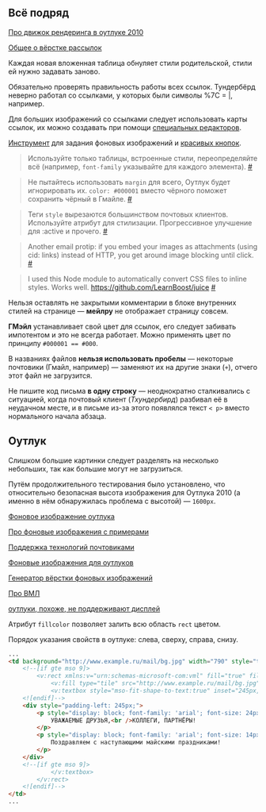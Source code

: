 ## Всё подряд

[Про движок рендеринга в оутлуке 2010](http://stackoverflow.com/a/12019156)

[Общее о вёрстке рассылок](http://habrahabr.ru/post/157309/)

Каждая новая вложенная таблица обнуляет стили родительской, стили ей нужно задавать заново.

Обязательно проверять правильность работы всех ссылок. Тундербёрд неверно работал со ссылками, у которых были символы %7С = |, например.

Для больших изображений со ссылками следует использовать карты ссылок, их можно создавать при помощи [специальных редакторов](http://summerstyle.github.io/summer/).

[Инструмент](http://backgrounds.cm/) для задания фоновых изображений и [красивых кнопок](http://buttons.cm/).

> Используйте только таблицы, встроенные стили, переопределяйте всё (например, `font-family` указывайте для каждого элемента). [#](https://twitter.com/devongovett/status/361603759878574080)

> Не пытайтесь использовать `margin` для всего, Оутлук будет игнорировать их. `color: #000001` вместо чёрного поможет сохранить чёрный в Гмайле. [#](https://twitter.com/devongovett/status/361603942473404416)

> Теги `style` вырезаются большинством почтовых клиентов. Используйте атрибут для стилизации. Прогрессивное улучшение для :active и прочего. [#](https://twitter.com/devongovett/status/361604328378740736)

> Another email protip: if you embed your images as attachments (using cid: links) instead of HTTP, you get around image blocking until click. [#](https://twitter.com/devongovett/status/361606975387205632)

> I used this Node module to automatically convert CSS files to inline styles. Works well. https://github.com/LearnBoost/juice [#](https://twitter.com/devongovett/status/361607442536202241)

Нельзя оставлять не закрытыми комментарии в блоке внутренних стилей на странице — **мейлру** не отображает страницу совсем.

**ГМэйл** устанавливает свой цвет для ссылок, его следует забивать импотентом и это не всегда работает. Можно применять цвет по принципу `#000001 == #000`.

В названиях файлов **нельзя использовать пробелы** — некоторые почтовики (Гмайл, например) — заменяют их на другие знаки (`+`), отчего этот файл не загрузится.

Не пишите код письма **в одну строку** — неоднократно сталкивались с ситуацией, когда почтовый клиент (_Тхундербирд_) разбивал её в неудачном месте, и в письме из-за этого появлялся текст `< p>` вместо нормального начала абзаца.


## Оутлук

Слишком большие картинки следует разделять на несколько небольших, так как большие могут не загрузиться.

Путём продолжительного тестирования было установлено, что относительно безопасная высота изображения для Оутлука 2010 (а именно в нём обнаружилась проблема с высотой) — `1600px`.

[Фоновое изображение оутлука](http://stackoverflow.com/a/8914220)

[Про фоновые изображения с примерами](http://www.emailonacid.com/blog/details/C13/emailology_vector_markup_language_and_backgrounds)

[Поддержка технологий почтовиками](http://www.campaignmonitor.com/css/)

[Фоновые изображения для оутлуков](http://www.campaignmonitor.com/blog/post/3363/updated-applying-a-background-image-to-html-email/)

[Генератор вёрстки фоновых изображений](http://backgrounds.cm/)

[Про ВМЛ](http://msdn.microsoft.com/en-us/library/bb264048%28v=vs.85%29.aspx)

[оутлуки, похоже, не поддерживают дисплей](http://msdn.microsoft.com/en-us/library/aa338201.aspx#Word2007MailHTMLandCSS_Core)

Атрибут `fillcolor` позволяет залить всю область `rect` цветом.

Порядок указания свойств в оутлуке: слева, сверху, справа, снизу.

```html
...
<td background="http://www.example.ru/mail/bg.jpg" width="790" style="text-align: left;" valign="top">
	<!--[if gte mso 9]>
		<v:rect xmlns:v="urn:schemas-microsoft-com:vml" fill="true" fillcolor="#bada55" stroke="false" style="width:790px;height:572px;">
			<v:fill type="tile" src="http://www.example.ru/mail/bg.jpg" />
			<v:textbox style="mso-fit-shape-to-text:true" inset="245px,0,25px,60px">
	<![endif]-->
	<div style="padding-left: 245px;">
		<p style="display: block; font-family: 'arial'; font-size: 24px; line-height: 30px; font-weight: bold; margin: 95px 0 16px; color: #c5252a; padding: 0;">
			УВАЖАЕМЫЕ ДРУЗЬЯ,<br />КОЛЛЕГИ, ПАРТНЁРЫ!
		</p>
		<p style="display: block; font-family: 'arial'; font-size: 14px; line-height: 21px; margin: 0; padding: 0;">
			Поздравляем с наступающими майскими праздниками!
		</p>
	</div>
	<!--[if gte mso 9]>
			</v:textbox>
		</v:rect>
	<![endif]-->
</td>
...
```
